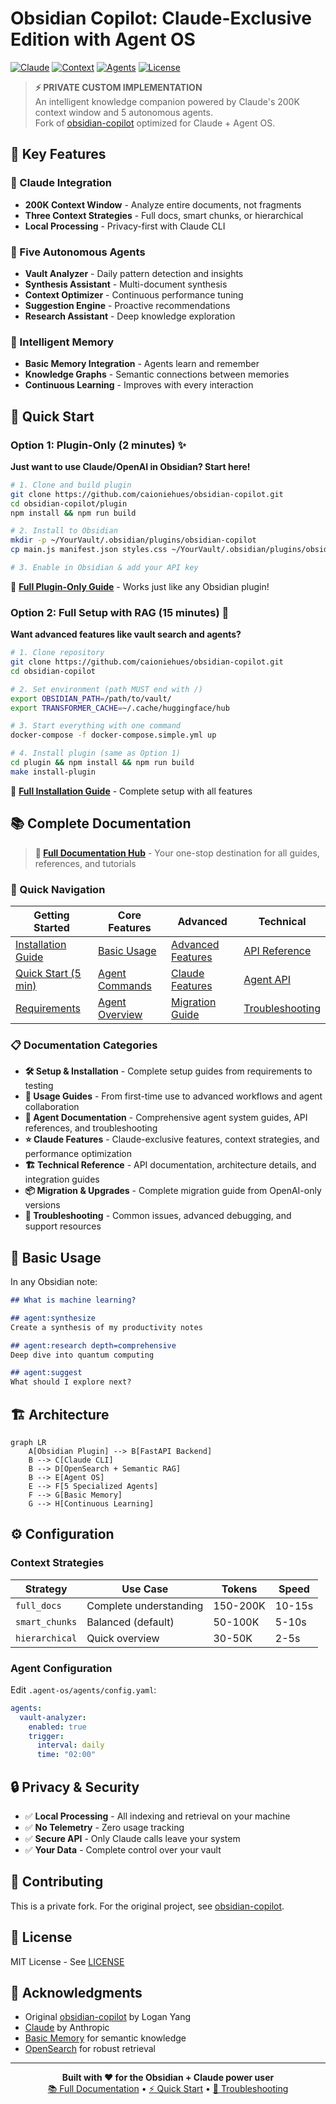 # Obsidian Copilot: Claude-Exclusive Edition with Agent OS

[![Claude](https://img.shields.io/badge/Claude-Exclusive-blue)](https://claude.ai)
[![Context](https://img.shields.io/badge/Context-200K_tokens-green)](https://www.anthropic.com)
[![Agents](https://img.shields.io/badge/Agents-5_Autonomous-purple)](./docs/agents/overview.md)
[![License](https://img.shields.io/badge/License-MIT-yellow)](./LICENSE)

> **⚡ PRIVATE CUSTOM IMPLEMENTATION**  
> An intelligent knowledge companion powered by Claude's 200K context window and 5 autonomous agents.  
> Fork of [obsidian-copilot](https://github.com/logancyang/obsidian-copilot) optimized for Claude + Agent OS.

## 🌟 Key Features

### 🧠 Claude Integration
- **200K Context Window** - Analyze entire documents, not fragments
- **Three Context Strategies** - Full docs, smart chunks, or hierarchical
- **Local Processing** - Privacy-first with Claude CLI

### 🤖 Five Autonomous Agents
- **Vault Analyzer** - Daily pattern detection and insights
- **Synthesis Assistant** - Multi-document synthesis
- **Context Optimizer** - Continuous performance tuning
- **Suggestion Engine** - Proactive recommendations
- **Research Assistant** - Deep knowledge exploration

### 💾 Intelligent Memory
- **Basic Memory Integration** - Agents learn and remember
- **Knowledge Graphs** - Semantic connections between memories
- **Continuous Learning** - Improves with every interaction

## 🚀 Quick Start

### Option 1: Plugin-Only (2 minutes) ✨

**Just want to use Claude/OpenAI in Obsidian? Start here!**

```bash
# 1. Clone and build plugin
git clone https://github.com/caioniehues/obsidian-copilot.git
cd obsidian-copilot/plugin
npm install && npm run build

# 2. Install to Obsidian
mkdir -p ~/YourVault/.obsidian/plugins/obsidian-copilot
cp main.js manifest.json styles.css ~/YourVault/.obsidian/plugins/obsidian-copilot/

# 3. Enable in Obsidian & add your API key
```

📖 **[Full Plugin-Only Guide](./docs/setup/plugin-only-installation.md)** - Works just like any Obsidian plugin!

### Option 2: Full Setup with RAG (15 minutes) 🚀

**Want advanced features like vault search and agents?**

```bash
# 1. Clone repository
git clone https://github.com/caioniehues/obsidian-copilot.git
cd obsidian-copilot

# 2. Set environment (path MUST end with /)
export OBSIDIAN_PATH=/path/to/vault/
export TRANSFORMER_CACHE=~/.cache/huggingface/hub

# 3. Start everything with one command
docker-compose -f docker-compose.simple.yml up

# 4. Install plugin (same as Option 1)
cd plugin && npm install && npm run build
make install-plugin
```

📖 **[Full Installation Guide](./docs/setup/installation.md)** - Complete setup with all features

## 📚 Complete Documentation

> **📖 [Full Documentation Hub](./docs/README.md)** - Your one-stop destination for all guides, references, and tutorials

### 🚀 Quick Navigation

| Getting Started | Core Features | Advanced | Technical |
|-----------------|---------------|----------|-----------|
| [Installation Guide](./docs/setup/installation.md) | [Basic Usage](./docs/usage/basic-usage.md) | [Advanced Features](./docs/usage/advanced-features.md) | [API Reference](./docs/architecture/api-reference.md) |
| [Quick Start (5 min)](./docs/setup/quick-start.md) | [Agent Commands](./docs/usage/agent-commands.md) | [Claude Features](./docs/features/claude-features.md) | [Agent API](./docs/agents/api-reference.md) |
| [Requirements](./docs/setup/requirements.md) | [Agent Overview](./docs/agents/overview.md) | [Migration Guide](./docs/migration/migration-guide.md) | [Troubleshooting](./docs/troubleshooting/common-issues.md) |

### 📋 Documentation Categories

- **🛠️ Setup & Installation** - Complete setup guides from requirements to testing
- **👤 Usage Guides** - From first-time use to advanced workflows and agent collaboration  
- **🤖 Agent Documentation** - Comprehensive agent system guides, API references, and troubleshooting
- **⭐ Claude Features** - Claude-exclusive features, context strategies, and performance optimization
- **🏗️ Technical Reference** - API documentation, architecture details, and integration guides
- **📦 Migration & Upgrades** - Complete migration guide from OpenAI-only versions
- **🔧 Troubleshooting** - Common issues, advanced debugging, and support resources

## 🎯 Basic Usage

In any Obsidian note:

```markdown
## What is machine learning?

## agent:synthesize
Create a synthesis of my productivity notes

## agent:research depth=comprehensive
Deep dive into quantum computing

## agent:suggest
What should I explore next?
```

## 🏗️ Architecture

```mermaid
graph LR
    A[Obsidian Plugin] --> B[FastAPI Backend]
    B --> C[Claude CLI]
    B --> D[OpenSearch + Semantic RAG]
    B --> E[Agent OS]
    E --> F[5 Specialized Agents]
    F --> G[Basic Memory]
    G --> H[Continuous Learning]
```

## ⚙️ Configuration

### Context Strategies

| Strategy | Use Case | Tokens | Speed |
|----------|----------|---------|-------|
| `full_docs` | Complete understanding | 150-200K | 10-15s |
| `smart_chunks` | Balanced (default) | 50-100K | 5-10s |
| `hierarchical` | Quick overview | 30-50K | 2-5s |

### Agent Configuration

Edit `.agent-os/agents/config.yaml`:

```yaml
agents:
  vault-analyzer:
    enabled: true
    trigger:
      interval: daily
      time: "02:00"
```

## 🔒 Privacy & Security

- ✅ **Local Processing** - All indexing and retrieval on your machine
- ✅ **No Telemetry** - Zero usage tracking
- ✅ **Secure API** - Only Claude calls leave your system
- ✅ **Your Data** - Complete control over your vault

## 🤝 Contributing

This is a private fork. For the original project, see [obsidian-copilot](https://github.com/logancyang/obsidian-copilot).

## 📄 License

MIT License - See [LICENSE](./LICENSE)

## 🙏 Acknowledgments

- Original [obsidian-copilot](https://github.com/logancyang/obsidian-copilot) by Logan Yang
- [Claude](https://claude.ai) by Anthropic
- [Basic Memory](https://github.com/waldzx/basic-memory) for semantic knowledge
- [OpenSearch](https://opensearch.org) for robust retrieval

---

<div align="center">
  <b>Built with ❤️ for the Obsidian + Claude power user</b>
  <br>
  <a href="./docs/README.md">📚 Full Documentation</a> • 
  <a href="./docs/setup/quick-start.md">⚡ Quick Start</a> • 
  <a href="./docs/troubleshooting/common-issues.md">🔧 Troubleshooting</a>
</div>